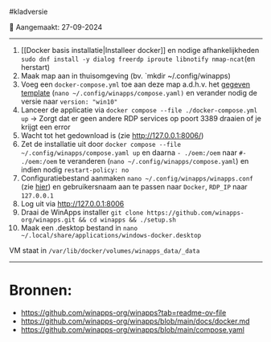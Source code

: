 #kladversie 

📅 Aangemaakt: 27-09-2024

---
1. [[Docker basis installatie|Installeer docker]] en nodige afhankelijkheden `sudo dnf install -y dialog freerdp iproute libnotify nmap-ncat`(en herstart)
2. Maak map aan in thuisomgeving (bv. `mkdir ~/.config/winapps)
3. Voeg een `docker-compose.yml` toe aan deze map a.d.h.v. het [gegeven template](https://github.com/winapps-org/winapps/blob/main/compose.yaml) (`nano ~/.config/winapps/compose.yaml)` en verander nodig de versie naar `version: "win10"`
4. Lanceer de applicatie via `docker compose --file ./docker-compose.yml up`
	-> Zorgt dat er geen andere RDP services op poort 3389 draaien of je krijgt een error
5. Wacht tot het gedownload is (zie http://127.0.0.1:8006/)
6. Zet de installatie uit door `docker compose --file ~/.config/winapps/compose.yaml up` en daarna  `- ./oem:/oem` naar `#- ./oem:/oem` te veranderen (`nano ~/.config/winapps/compose.yaml`) en indien nodig `restart-policy: no`
8. Configuratiebestand aanmaken `nano ~/.config/winapps/winapps.conf` (zie [hier](https://github.com/winapps-org/winapps?tab=readme-ov-file#step-3-create-a-winapps-configuration-file)) en gebruikersnaam aan te passen naar `Docker`, `RDP_IP` naar `127.0.0.1`
9. Log uit via http://127.0.0.1:8006
10. Draai de WinApps installer `git clone https://github.com/winapps-org/winapps.git && cd winapps && ./setup.sh`
11. Maak een .desktop bestand in `nano ~/.local/share/applications/windows-docker.desktop`

VM staat in `/var/lib/docker/volumes/winapps_data/_data`

--- 
# Bronnen:
- https://github.com/winapps-org/winapps?tab=readme-ov-file
- https://github.com/winapps-org/winapps/blob/main/docs/docker.md
- https://github.com/winapps-org/winapps/blob/main/compose.yaml